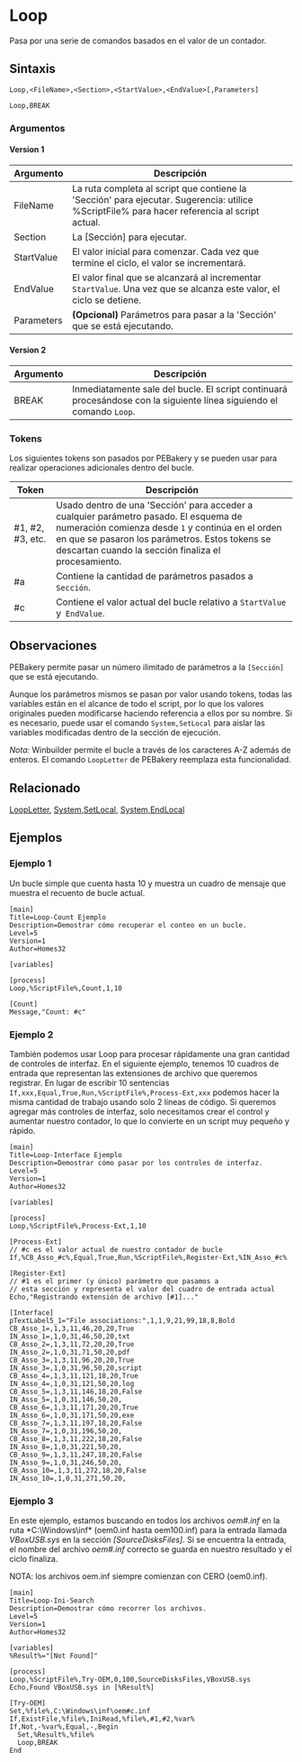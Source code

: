 # Loop

Pasa por una serie de comandos basados en el valor de un contador.

## Sintaxis

```pebakery
Loop,<FileName>,<Section>,<StartValue>,<EndValue>[,Parameters]
```

```pebakery
Loop,BREAK
```

### Argumentos

#### Version 1

| Argumento | Descripción |
| --- | --- |
| FileName | La ruta completa al script que contiene la 'Sección' para ejecutar. Sugerencia: utilice %ScriptFile% para hacer referencia al script actual. |
| Section | La [Sección] para ejecutar. |
| StartValue | El valor inicial para comenzar. Cada vez que termine el ciclo, el valor se incrementará. |
| EndValue |  El valor final que se alcanzará al incrementar `StartValue`. Una vez que se alcanza este valor, el ciclo se detiene. |
| Parameters | **(Opcional)** Parámetros para pasar a la 'Sección' que se está ejecutando. |

#### Version 2

| Argumento | Descripción |
| --- | --- |
| BREAK | Inmediatamente sale del bucle. El script continuará procesándose con la siguiente línea siguiendo el comando `Loop`. |

### Tokens

Los siguientes tokens son pasados por PEBakery y se pueden usar para realizar operaciones adicionales dentro del bucle.

| Token | Descripción |
| --- | --- |
| #1, #2, #3, etc. | Usado dentro de una 'Sección' para acceder a cualquier parámetro pasado. El esquema de numeración comienza desde `1` y continúa en el orden en que se pasaron los parámetros. Estos tokens se descartan cuando la sección finaliza el procesamiento. |
| #a | Contiene la cantidad de parámetros pasados a `Sección`. |
| #c | Contiene el valor actual del bucle relativo a `StartValue` y` EndValue`. |

## Observaciones

PEBakery permite pasar un número ilimitado de parámetros a la `[Sección]` que se está ejecutando.

Aunque los parámetros mismos se pasan por valor usando tokens, todas las variables están en el alcance de todo el script, por lo que los valores originales pueden modificarse haciendo referencia a ellos por su nombre. Si es necesario, puede usar el comando `System,SetLocal` para aislar las variables modificadas dentro de la sección de ejecución.

*Nota:* Winbuilder permite el bucle a través de los caracteres A-Z además de enteros. El comando `LoopLetter` de PEBakery reemplaza esta funcionalidad.

## Relacionado

[LoopLetter](./LoopLetter.md), [System,SetLocal](../System/SetLocal.md), [System,EndLocal](../System/EndLocal.md)

## Ejemplos

### Ejemplo 1

Un bucle simple que cuenta hasta 10 y muestra un cuadro de mensaje que muestra el recuento de bucle actual.

```pebakery
[main]
Title=Loop-Count Ejemplo
Description=Demostrar cómo recuperar el conteo en un bucle.
Level=5
Version=1
Author=Homes32

[variables]

[process]
Loop,%ScriptFile%,Count,1,10

[Count]
Message,"Count: #c"
```

### Ejemplo 2

También podemos usar Loop para procesar rápidamente una gran cantidad de controles de interfaz. En el siguiente ejemplo, tenemos 10 cuadros de entrada que representan las extensiones de archivo que queremos registrar. En lugar de escribir 10 sentencias `If,xxx,Equal,True,Run,%ScriptFile%,Process-Ext,xxx` podemos hacer la misma cantidad de trabajo usando solo 2 líneas de código. Si queremos agregar más controles de interfaz, solo necesitamos crear el control y aumentar nuestro contador, lo que lo convierte en un script muy pequeño y rápido.

```pebakery
[main]
Title=Loop-Interface Ejemplo
Description=Demostrar cómo pasar por los controles de interfaz.
Level=5
Version=1
Author=Homes32

[variables]

[process]
Loop,%ScriptFile%,Process-Ext,1,10

[Process-Ext]
// #c es el valor actual de nuestro contador de bucle
If,%CB_Asso_#c%,Equal,True,Run,%ScriptFile%,Register-Ext,%IN_Asso_#c%

[Register-Ext]
// #1 es el primer (y único) parámetro que pasamos a
// esta sección y representa el valor del cuadro de entrada actual
Echo,"Registrando extensión de archivo [#1]..."

[Interface]
pTextLabel5_1="File associations:",1,1,9,21,99,18,8,Bold
CB_Asso_1=,1,3,11,46,20,20,True
IN_Asso_1=,1,0,31,46,50,20,txt
CB_Asso_2=,1,3,11,72,20,20,True
IN_Asso_2=,1,0,31,71,50,20,pdf
CB_Asso_3=,1,3,11,96,20,20,True
IN_Asso_3=,1,0,31,96,50,20,script
CB_Asso_4=,1,3,11,121,18,20,True
IN_Asso_4=,1,0,31,121,50,20,log
CB_Asso_5=,1,3,11,146,18,20,False
IN_Asso_5=,1,0,31,146,50,20,
CB_Asso_6=,1,3,11,171,20,20,True
IN_Asso_6=,1,0,31,171,50,20,exe
CB_Asso_7=,1,3,11,197,18,20,False
IN_Asso_7=,1,0,31,196,50,20,
CB_Asso_8=,1,3,11,222,18,20,False
IN_Asso_8=,1,0,31,221,50,20,
CB_Asso_9=,1,3,11,247,18,20,False
IN_Asso_9=,1,0,31,246,50,20,
CB_Asso_10=,1,3,11,272,18,20,False
IN_Asso_10=,1,0,31,271,50,20,
```

### Ejemplo 3

En este ejemplo, estamos buscando en todos los archivos *oem#.inf* en la ruta *C:\Windows\inf\* (oem0.inf hasta oem100.inf) para la entrada llamada *VBoxUSB.sys* en la sección *[SourceDisksFiles]*. Si se encuentra la entrada, el nombre del archivo *oem#.inf* correcto se guarda en nuestro resultado y el ciclo finaliza.


NOTA: los archivos oem.inf siempre comienzan con CERO (oem0.inf).

```pebakery
[main]
Title=Loop-Ini-Search
Description=Demostrar cómo recorrer los archivos.
Level=5
Version=1
Author=Homes32

[variables]
%Result%="[Not Found]"

[process]
Loop,%ScriptFile%,Try-OEM,0,100,SourceDisksFiles,VBoxUSB.sys
Echo,Found VBoxUSB.sys in [%Result%]

[Try-OEM]
Set,%file%,C:\Windows\inf\oem#c.inf
If,ExistFile,%file%,IniRead,%file%,#1,#2,%var%
If,Not,-%var%,Equal,-,Begin
  Set,%Result%,%file%
  Loop,BREAK
End
```

